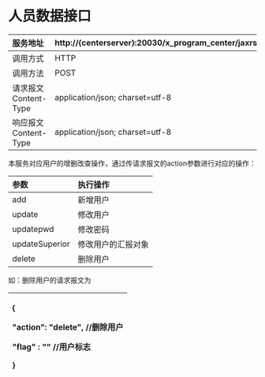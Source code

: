 # 人员数据接口

| 服务地址 | http://{centerserver}:20030/x\_program\_center/jaxrs/invoke/personSync/execute |
| :--- | :--- |
| 调用方式 | HTTP |
| 调用方法 | POST |
| 请求报文Content-Type | application/json; charset=utf-8 |
| 响应报文Content-Type | application/json; charset=utf-8 |

本服务对应用户的增删改查操作，通过传请求报文的action参数进行对应的操作：

| 参数 | 执行操作 |
| :--- | :--- |
| add | 新增用户 |
| update | 修改用户 |
| updatepwd | 修改密码 |
| updateSuperior | 修改用户的汇报对象 |
| delete | 删除用户 |

如：删除用户的请求报文为

<table>
  <thead>
    <tr>
      <th style="text-align:left">
        <p>{</p>
        <p>&quot;action&quot;: &quot;delete&quot;, //&#x5220;&#x9664;&#x7528;&#x6237;</p>
        <p>&quot;flag&quot; : &quot;&quot; //&#x7528;&#x6237;&#x6807;&#x5FD7;</p>
        <p>}</p>
      </th>
    </tr>
  </thead>
  <tbody></tbody>
</table>